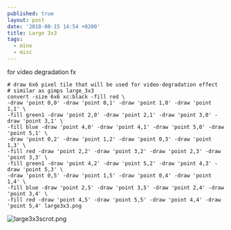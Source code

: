 ```yaml
---
published: true
layout: post
date: '2018-08-15 14:54 +0200'
title: Large 3x3
tags:
  - mine
  - misc
---
```

for video degradation fx

    # draw 6x6 pixel tile that will be used for video-degradation effect
    # similar as gimps large_3x3
    convert -size 6x6 xc:black -fill red \
    -draw 'point 0,0' -draw 'point 0,1' -draw 'point 1,0' -draw 'point 1,1' \
    -fill green1 -draw 'point 2,0' -draw 'point 2,1' -draw 'point 3,0' -draw 'point 3,1' \
    -fill blue -draw 'point 4,0' -draw 'point 4,1' -draw 'point 5,0' -draw 'point 5,1' \
    -draw 'point 0,2' -draw 'point 1,2' -draw 'point 0,3' -draw 'point 1,3' \
    -fill red -draw 'point 2,2' -draw 'point 3,2' -draw 'point 2,3' -draw 'point 3,3' \
    -fill green1 -draw 'point 4,2' -draw 'point 5,2' -draw 'point 4,3' -draw 'point 5,3' \
    -draw 'point 0,5' -draw 'point 1,5' -draw 'point 0,4' -draw 'point 1,4' \
    -fill blue -draw 'point 2,5' -draw 'point 3,5' -draw 'point 2,4' -draw 'point 3,4' \
    -fill red -draw 'point 4,5' -draw 'point 5,5' -draw 'point 4,4' -draw 'point 5,4' large3x3.png
    
 ![large3x3scrot.png]({{site.baseurl}}/media/large3x3scrot.png)
